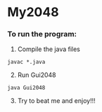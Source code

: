 # My2048
### To run the program:
  1. Compile the java files
  ```
  javac *.java
  ```
  2. Run Gui2048
  ```
  java Gui2048
  ```
  3. Try to beat me and enjoy!!!
